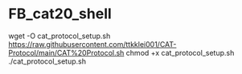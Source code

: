# FB_cat20_shell

wget -O cat_protocol_setup.sh https://raw.githubusercontent.com/ttkklei001/CAT-Protocol/main/CAT%20Protocol.sh
chmod +x cat_protocol_setup.sh
./cat_protocol_setup.sh

